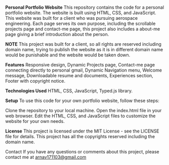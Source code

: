 **Personal Portfolio Website**
This repository contains the code for a personal portfolio website. The website is built using HTML, CSS, and JavaScript.
This website was built for a client who was pursuing aerospace engineering.
Each page serves its own purpose, including the scrollable projects page and contact-me page, this project also includes a about-me page giving a brief introduction about the person.

**NOTE**
This project was built for a client, so all rights are reserved including domain name, trying to publish the website as it is in different domain name would be punishable and the website would be taken down.


**Features**
Responsive design,
Dynamic Projects page,
Contact-me page connecting directly to personal gmail,
Dynamic Navigation menu,
Welcome message,
Downloadable resume and documents,
Experiences section,
Footer with copyright notice.

**Technologies Used**
HTML,
CSS,
JavaScript,
Typed.js library.

**Setup**
To use this code for your own portfolio website, follow these steps:

Clone the repository to your local machine.
Open the index.html file in your web browser.
Edit the HTML, CSS, and JavaScript files to customize the website for your own needs.


**License**
This project is licensed under the MIT License - see the LICENSE file for details.
This project has all the copyrights reserved including the domain name.


Contact
If you have any questions or comments about this project, please contact me at arnav171103@gmail.com
